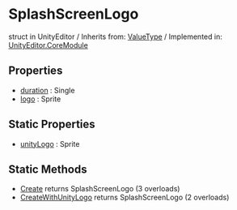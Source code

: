 # SplashScreenLogo
struct in UnityEditor
 / Inherits from: <a href="https://docs.unity3d.com/6000.0/Documentation/ScriptReference/ValueType.html">ValueType</a> / Implemented in: <a href="https://docs.unity3d.com/6000.0/Documentation/ScriptReference/UnityEditor.CoreModule.html">UnityEditor.CoreModule</a>

## Properties
- <a href="https://docs.unity3d.com/6000.0/Documentation/ScriptReference/SplashScreenLogo-duration.html">duration</a> : Single
- <a href="https://docs.unity3d.com/6000.0/Documentation/ScriptReference/SplashScreenLogo-logo.html">logo</a> : Sprite

## Static Properties
- <a href="https://docs.unity3d.com/6000.0/Documentation/ScriptReference/SplashScreenLogo-unityLogo.html">unityLogo</a> : Sprite

## Static Methods
- <a href="https://docs.unity3d.com/6000.0/Documentation/ScriptReference/SplashScreenLogo.Create.html">Create</a> returns SplashScreenLogo (3 overloads)
- <a href="https://docs.unity3d.com/6000.0/Documentation/ScriptReference/SplashScreenLogo.CreateWithUnityLogo.html">CreateWithUnityLogo</a> returns SplashScreenLogo (2 overloads)
